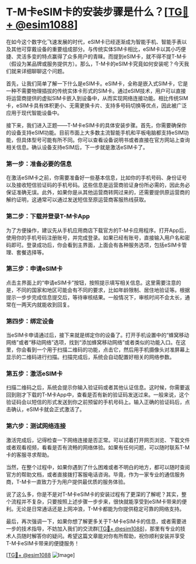 # T-M卡eSIM卡的安装步骤是什么？[[TG💪+ @esim1088](https://t.me/s/esim1088)]

在如今这个数字化飞速发展的时代，eSIM卡已经逐渐成为智能手机、智能手表以及其他可穿戴设备的重要组成部分。与传统实体SIM卡相比，eSIM卡以其小巧便捷、灵活多变的特点赢得了众多用户的青睐。而提到eSIM卡，就不得不提T-M卡（假设为某品牌或服务提供方）。那么，T-M卡的eSIM卡究竟如何安装呢？今天我们就来详细聊聊这个问题。

首先，让我们简单了解一下什么是eSIM卡。eSIM卡，全称是嵌入式SIM卡，它是一种不需要物理插拔的传统实体卡形式的SIM卡。通过eSIM技术，用户可以直接将运营商提供的虚拟SIM卡嵌入到设备中，从而实现网络连接功能。相比传统SIM卡，eSIM卡具有体积更小、无需更换卡片、支持多号码切换等优点，因此被广泛应用于现代智能设备中。

接下来，我们进入正题——T-M卡eSIM卡的具体安装步骤。首先，你需要确保你的设备支持eSIM功能。目前市面上大多数主流智能手机和平板电脑都支持eSIM功能，但具体型号可能有所不同。你可以查看设备说明书或者直接在官方网站上查询相关信息。确认设备支持eSIM后，下一步就是激活eSIM卡了。

### 第一步：准备必要的信息

在激活eSIM卡之前，你需要准备好一些基本信息，比如你的手机号码、身份证号以及接收短信验证码的手机号码。这些信息是运营商验证身份所必需的，因此务必保证准确无误。此外，如果你是从其他运营商转网过来的，还需要提供原运营商的解约证明，这通常可以通过发送短信至原运营商客服热线获取。

### 第二步：下载并登录T-M卡App

为了方便操作，建议先从手机应用商店下载官方的T-M卡应用程序。打开App后，使用你的手机号码注册账号，并完成登录。如果已经有账号，直接输入用户名和密码即可。登录成功后，你会看到主界面，上面会有各种服务选项，包括eSIM卡管理、套餐选择等。

### 第三步：申请eSIM卡

点击主界面上的“申请eSIM卡”按钮，按照提示填写相关信息。这里需要注意的是，不同的国家和地区可能会有不同的要求，比如年龄限制、居住地验证等。根据提示一步步完成信息提交后，等待审核结果。一般情况下，审核时间不会太长，通常在一两天内就能收到回复。

### 第四步：绑定设备

当eSIM卡申请通过后，接下来就是绑定你的设备了。打开手机设置中的“蜂窝移动网络”或者“移动网络”选项，找到“添加蜂窝移动网络”或者类似的功能入口。在这里，你会看到一个用于扫描二维码的功能，点击它，然后用手机摄像头对准屏幕上显示的二维码进行扫描。扫描完成后，系统会自动配置好相关的网络参数。

### 第五步：激活eSIM卡

扫描二维码之后，系统会提示你输入验证码或者其他认证信息。这时候，你需要返回到刚才下载的T-M卡App中，查看是否有新的验证码发送过来。一般来说，这个验证码会以短信的形式发送到你之前预留的手机号码上。输入正确的验证码后，点击确认，eSIM卡就会正式激活了。

### 第六步：测试网络连接

激活完成后，记得检查一下网络连接是否正常。可以试着打开网页浏览、下载文件或者观看视频，看看是否有流畅的网络体验。如果有任何问题，可以随时联系T-M卡的客服寻求帮助。

当然，在整个过程中，如果你遇到了什么困难或者不明白的地方，都可以随时查阅官方的帮助文档，或者直接拨打客服电话咨询。毕竟，作为一家专业的通信服务商，T-M卡一直致力于为用户提供最优质的服务体验。

说了这么多，你是不是对T-M卡eSIM卡的安装过程有了更深的了解呢？其实，整个流程并不复杂，只要按照上述步骤一步步来，很快就能享受到eSIM卡带来的便利。无论是日常通话还是上网冲浪，T-M卡都能为你提供稳定可靠的网络支持。

最后，再次强调一下，如果你想了解更多关于T-M卡eSIM卡的信息，或者需要进一步的技术指导，不妨加入我们的交流群[[TG💪+ @esim1088](https://t.me/s/esim1088)]，那里有专业的技术人员随时解答你的疑问。希望这篇文章能对你有所帮助，祝你顺利安装并享受T-M卡eSIM卡带来的便捷服务！

[[TG💪+ @esim1088](https://t.me/s/esim1088) ![Image](https://i.postimg.cc/4NQfJmqS/Snipaste-2025-05-13-00-14-12.png)]
